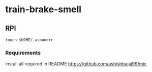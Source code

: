 # train-brake-smell

## RPI

`touch $HOME/.asoundrc`

### Requirements

install all required in README https://github.com/ashishbajaj99/mic